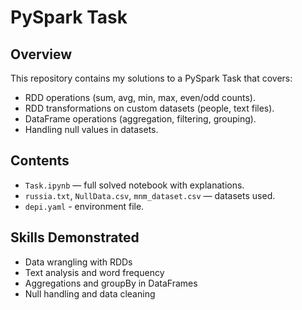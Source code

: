 # PySpark Task

## Overview
This repository contains my solutions to a PySpark Task that covers:
- RDD operations (sum, avg, min, max, even/odd counts).
- RDD transformations on custom datasets (people, text files).
- DataFrame operations (aggregation, filtering, grouping).
- Handling null values in datasets.

## Contents
- `Task.ipynb` — full solved notebook with explanations.
- `russia.txt`, `NullData.csv`, `mnm_dataset.csv` — datasets used.
- `depi.yaml` - environment file.

## Skills Demonstrated
- Data wrangling with RDDs
- Text analysis and word frequency
- Aggregations and groupBy in DataFrames
- Null handling and data cleaning
